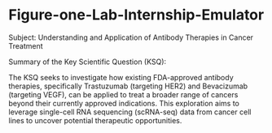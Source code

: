 # Figure-one-Lab-Internship-Emulator
Subject: Understanding and Application of Antibody Therapies in Cancer Treatment

Summary of the Key Scientific Question (KSQ):

The KSQ seeks to investigate how existing FDA-approved antibody therapies, specifically Trastuzumab (targeting HER2) and Bevacizumab (targeting VEGF), can be applied to treat a broader range of cancers beyond their currently approved indications. This exploration aims to leverage single-cell RNA sequencing (scRNA-seq) data from cancer cell lines to uncover potential therapeutic opportunities.

